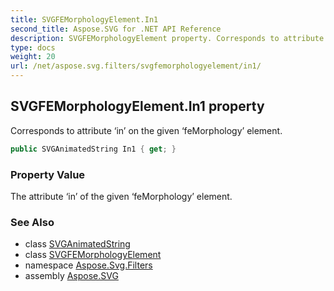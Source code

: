 ```yaml
---
title: SVGFEMorphologyElement.In1
second_title: Aspose.SVG for .NET API Reference
description: SVGFEMorphologyElement property. Corresponds to attribute in on the given feMorphology element
type: docs
weight: 20
url: /net/aspose.svg.filters/svgfemorphologyelement/in1/
---
```

## SVGFEMorphologyElement.In1 property

Corresponds to attribute ‘in’ on the given ‘feMorphology’ element.

```csharp
public SVGAnimatedString In1 { get; }
```

### Property Value

The attribute ‘in’ of the given ‘feMorphology’ element.

### See Also

* class [SVGAnimatedString](../../../aspose.svg.datatypes/svganimatedstring/)
* class [SVGFEMorphologyElement](../)
* namespace [Aspose.Svg.Filters](../../svgfemorphologyelement/)
* assembly [Aspose.SVG](../../../)
